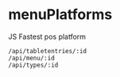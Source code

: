# menuPlatforms
JS Fastest pos platform
```
/api/tabletentries/:id
/api/menu/:id
/api/types/:id
```
